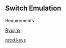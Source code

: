 ## Switch Emulation

Requirements

[Ryujinx](https://ci.appveyor.com/api/buildjobs/25pn9ptowlxamod8/artifacts/ryujinx-1.0.5000-win_x64.zip)

[prod.keys]()
